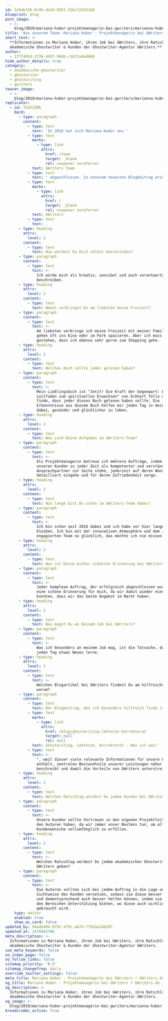 ```yaml
---
id: 2e9ab745-0c05-4e24-9561-31bc333421b8
blueprint: blog
post_image:
  - >-
    blog/2019/mariana-huber-projektmanagerin-bei-gwriters/marianna-huber-gwriters-blog.jpg
title: 'Aus unserem Team: Mariana Huber - Projektmanagerin bei GWriters'
short_text: >-
  **Informationen zu Mariana Huber, ihren Job bei GWriters, ihre Ratschläge an
  akademische Ghostwriter & Kunden der Ghostwriter-Agentur GWriters.**
author:
  - 1f7f4b5d-2f26-445f-984b-c1bf3adad660
hide_author_details: true
category:
  - akademische-ghostwriter
  - ghostwriter
  - ghostwriting
  - gwriters
teaser_image:
  - >-
    blog/2019/mariana-huber-projektmanagerin-bei-gwriters/marianna-huber-gwriters-blog.jpg
replicator:
  - id: TGxF3ZMb
    bard:
      - type: paragraph
        content:
          - type: text
            text: 'In 2016 hat sich Mariana Huber ans '
          - type: text
            marks:
              - type: link
                attrs:
                  href: /team
                  target: _blank
                  rel: noopener noreferrer
            text: GWriters Team
          - type: text
            text: ' angeschlossen. In unserem neuesten Blogbeitrag erzählt sie mehr über ihre Aufgaben als Projektmanagerin bei '
          - type: text
            marks:
              - type: link
                attrs:
                  href: /
                  target: _blank
                  rel: noopener noreferrer
            text: GWriters
          - type: text
            text: .
      - type: heading
        attrs:
          level: 2
        content:
          - type: text
            text: Wie würdest Du Dich selbst beschreiben?
      - type: paragraph
        content:
          - type: text
            text: >-
              Ich würde mich als kreativ, sensibel und auch verantwortungsvoll
              beschreiben.
      - type: heading
        attrs:
          level: 2
        content:
          - type: text
            text: Womit verbringst Du am liebsten deine Freizeit?
      - type: paragraph
        content:
          - type: text
            text: >-
              Am liebsten verbringe ich meine Freizeit mit meiner Familie. Wir
              gehen oft ins Kino oder im Park spazieren. Aber ich muss auch
              gestehen, dass ich ebenso sehr gerne zum Shopping gehe.
      - type: heading
        attrs:
          level: 2
        content:
          - type: text
            text: Welches Buch sollte jeder gelesen haben?
      - type: paragraph
        content:
          - type: text
            text: >-
              Mein Lieblingsbuch ist "Jetzt! Die Kraft der Gegenwart: Ein
              Leitfaden zum spirituellen Erwachsen" von Eckhart Tolle und ich
              finde, dass jeder dieses Buch gelesen haben sollte. Die
              Erkenntnisse aus diesem Buch helfen mir jeden Tag in meinem Leben
              dabei, gesünder und glücklicher zu leben.
      - type: heading
        attrs:
          level: 2
        content:
          - type: text
            text: Was sind Deine Aufgaben im GWriters-Team?
      - type: paragraph
        content:
          - type: text
            text: >-
              Als Projektmanagerin betreue ich mehrere Aufträge, indem ich
              unseren Kunden zu jeder Zeit als kompetenter und verständnisvoller
              Ansprechpartner zur Seite stehe, jederzeit auf deren Wünsche
              detailliert eingehe und für deren Zufriedenheit sorge.
      - type: heading
        attrs:
          level: 2
        content:
          - type: text
            text: Wie lange bist Du schon im GWriters-Team dabei?
      - type: paragraph
        content:
          - type: text
            text: >-
              Ich bin schon seit 2016 dabei und ich habe vor hier lange zu
              bleiben. Ich bin mit der innovativen Atmosphäre und dem jungen und
              engagierten Team so glücklich, das möchte ich nie missen!
      - type: heading
        attrs:
          level: 2
        content:
          - type: text
            text: Was ist Deine bisher schönste Erinnerung bei GWriters?
      - type: paragraph
        content:
          - type: text
            text: >-
              Jeder komplexe Auftrag, der erfolgreich abgeschlossen wurde ist
              eine schöne Erinnerung für mich, da wir damit wieder einmal zeigen
              konnten, dass wir das beste Angebot im Markt haben.
      - type: heading
        attrs:
          level: 2
        content:
          - type: text
            text: Was magst Du an Deinem Job bei GWriters?
      - type: paragraph
        content:
          - type: text
            text: >-
              Was ich besonders an meinem Job mag, ist die Tatsache, dass ich
              jeden Tag etwas Neues lerne.
      - type: heading
        attrs:
          level: 2
        content:
          - type: text
            text: >-
              Welchen Blogartikel bei GWriters findest Du am hilfreichsten und
              warum?
      - type: paragraph
        content:
          - type: text
            text: Der Blogbeitrag, den ich besonders hilfreich finde ist "
          - type: text
            marks:
              - type: link
                attrs:
                  href: /blog/ghostwriting-lektorat-korrektorat
                  target: null
                  rel: null
            text: Ghostwriting, Lektorat, Korrektorat - Was ist was?
          - type: text
            text: >-
              ", weil dieser viele relevante Informationen für unsere Kunden
              enthält, zentralen Bestandteile unserer Leistungen näher
              beschreibt und damit die Vorteile von GWriters unterstreicht.
      - type: heading
        attrs:
          level: 2
        content:
          - type: text
            text: Welchen Ratschlag würdest Du jedem Kunden bei GWriters geben?
      - type: paragraph
        content:
          - type: text
            text: >-
              Unsere Kunden sollte Vertrauen in den eigenen Projektleiter und
              den Autoren haben, da wir immer unser Bestens tun, um alle
              Kundenwünsche vollumfänglich zu erfüllen.
      - type: heading
        attrs:
          level: 2
        content:
          - type: text
            text: >-
              Welchen Ratschlag würdest Du jedem akademischen Ghostwriter bei
              GWriters geben?
      - type: paragraph
        content:
          - type: text
            text: >-
              Die Autoren sollten sich bei jedem Auftrag in die Lage und
              Sichtweise des Kunden versetzen, sodass sie diese besser verstehen
              und dementsprechend auch besser helfen können, indem sie genau in
              den Bereichen Unterstützung bieten, wo diese auch wirklich
              gebraucht wird.
    type: editor
    enabled: true
    show_as_card: false
updated_by: 94ade404-9791-479c-a67d-f792aa146207
updated_at: 1670942706
meta_description: >-
  Informationen zu Mariana Huber, ihren Job bei GWriters, ihre Ratschläge an
  akademische Ghostwriter & Kunden der Ghostwriter-Agentur GWriters.
use_meta_keywords: false
no_index_page: false
no_follow_links: false
sitemap_priority: '0.5'
sitemap_changefreq: daily
override_twitter_settings: false
meta_title: Mariana Huber - Projektmanagerin bei GWriters • GWriters.de
og_title: Mariana Huber - Projektmanagerin bei GWriters • GWriters.de
og_description: >-
  Informationen zu Mariana Huber, ihren Job bei GWriters, ihre Ratschläge an
  akademische Ghostwriter & Kunden der Ghostwriter-Agentur GWriters.
og_image: >-
  blog/2019/mariana-huber-projektmanagerin-bei-gwriters/marianna-huber-gwriters-blog.jpg
breadcrumbs_active: true
---
```


